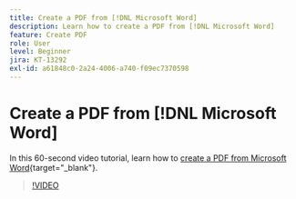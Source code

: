 ```yaml
---
title: Create a PDF from [!DNL Microsoft Word]
description: Learn how to create a PDF from [!DNL Microsoft Word]
feature: Create PDF
role: User
level: Beginner
jira: KT-13292
exl-id: a61848c0-2a24-4006-a740-f09ec7370598
---
```

# Create a PDF from [!DNL Microsoft Word]

In this 60-second video tutorial, learn how to [create a PDF from Microsoft Word](https://www.adobe.com/acrobat/online/word-to-pdf.html){target="_blank"}. 

>[!VIDEO](https://video.tv.adobe.com/v/342627?quality=12&learn=on&hidetitle=true)
